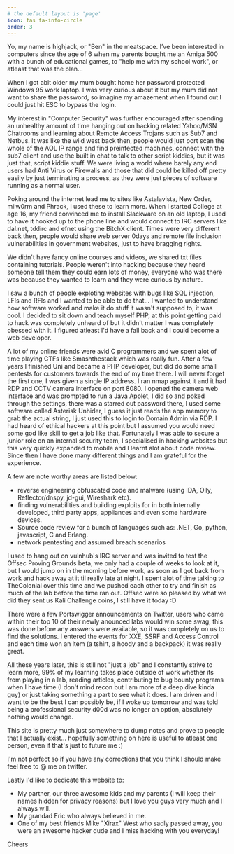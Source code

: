 ```yaml
---
# the default layout is 'page'
icon: fas fa-info-circle
order: 3
---
```


Yo, my name is highjack, or "Ben" in the meatspace. I’ve been interested in computers since the age of 6 when my parents bought me an Amiga 500 with a bunch of educational games, to "help me with my school work", or atleast that was the plan... 

When I got abit older my mum bought home her password protected Windows 95 work laptop. I was very curious about it but my mum did not want to share the password, so imagine my amazement when I found out I could just hit ESC to bypass the login. 

My interest in "Computer Security" was further encouraged after spending an unhealthy amount of time hanging out on hacking related Yahoo/MSN Chatrooms and learning about Remote Access Trojans such as Sub7 and Netbus. It was like the wild west back then, people would just port scan the whole of the AOL IP range and find preinfected machines, connect with the sub7 client and use the built in chat to talk to other script kiddies, but it was just that, script kiddie stuff. We were living a world where barely any end users had Anti Virus or Firewalls and those that did could be killed off pretty easily by just terminating a process, as they were just pieces of software running as a normal user. 

Poking around the internet lead me to sites like Astalavista, New Order, milw0rm and Phrack, I used these to learn more. When I started College at age 16, my friend convinced me to install Slackware on an old laptop, I used to have it hooked up to the phone line and would connect to IRC servers like dal.net, tddirc and efnet using the BitchX client. Times were very different back then, people would share web server 0days and remote file inclusion vulnerabilities in government websites, just to have bragging rights. 

We didn't have fancy online courses and videos, we shared txt files containing tutorials. People weren't into hacking because they heard someone tell them they could earn lots of money, everyone who was there was because they wanted to learn and they were curious by nature. 

I saw a bunch of people exploting websites with bugs like SQL injection, LFIs and RFIs and I wanted to be able to do that... I wanted to understand how software worked and make it do stuff it wasn't supposed to, it was cool. I decided to sit down and teach myself PHP, at this point getting paid to hack was completely unheard of but it didn't matter I was completely obessed with it. I figured atleast I'd have a fall back and I could become a web developer.

A lot of my online friends were avid C programmers and we spent alot of time playing CTFs like Smashthestack which was really fun. After a few years I finished Uni and became a PHP developer, but did do some small pentests for customers towards the end of my time there. I will never forget the first one, I was given a single IP address. I ran nmap against it and it had RDP and CCTV camera interface on port 8080. I opened the camera web interface and was prompted to run a Java Applet, I did so and poked through the settings, there was a starred out password there, I used some software called Asterisk Unhider, I guess it just reads the app memory to grab the actual string, I just used this to login to Domain Admin via RDP. I had heard of ethical hackers at this point but I assumed you would need some god like skill to get a job like that. Fortunately I was able to secure a junior role on an internal security team, I specialised in hacking websites but this very quickly expanded to mobile and I learnt alot about code review. Since then I have done  many different things and I am grateful for the experience. 

A few are note worthy areas are listed below:
- reverse engineering obfuscated code and malware (using IDA, Olly, Reflector/dnspy, jd-gui, Wireshark etc). 
- finding vulnerabilities and building exploits for in both internally developed, third party apps, appliances and even some hardware devices.
- Source code review for a bunch of languages such as: .NET, Go, python, javascript, C and Erlang.
- network pentesting and assumed breach scenarios

I used to hang out on vulnhub's IRC server and was invited to test the Offsec Proving Grounds beta, we only had a couple of weeks to look at it, but I would jump on in the morning before work, as soon as I got back from work and hack away at it til really late at night. I spent alot of time talking to TheColonial over this time and we pushed each other to try and finish as much of the lab before the time ran out. Offsec were so pleased by what we did they sent us Kali Challenge coins, I still have it today :D

There were a few Portswigger announcements on Twitter, users who came within their top 10 of their newly anounced labs would win some swag, this was done before any answers were available, so it was completely on us to find the solutions. I entered the events for XXE, SSRF and Access Control and each time won an item (a tshirt, a hoody and a backpack) it was really great.  

All these years later, this is still not "just a job" and I constantly strive to learn more, 99% of my learning takes place outside of work whether its from playing in a lab, reading articles, contributing to bug bounty programs when I have time (I don't mind recon but I am more of a deep dive kinda guy) or just taking something a part to see what it does. I am driven and I want to be the best I can possibly be, if I woke up tomorrow and was told being a professional security d00d was no longer an option, absolutely nothing would change. 

This site is pretty much just somewhere to dump notes and prove to people that I actually exist... hopefully something on here is useful to atleast one person, even if that's just to future me :) 

I'm not perfect so if you have any corrections that you think I should make feel free to @ me on twitter.

Lastly I'd like to dedicate this website to:
- My partner, our three awesome kids and my parents (I will keep their names hidden for privacy reasons) but I love you guys very much and I always will.
- My grandad Eric who always believed in me.
- One of my best friends Mike "Xirax" West who sadly passed away, you were an awesome hacker dude and I miss hacking with you everyday!

Cheers
